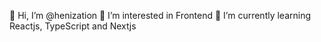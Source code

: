  👋 Hi, I’m @henization
 👀 I’m interested in Frontend
 🌱 I’m currently learning Reactjs, TypeScript and Nextjs
<!-- - 💞️ I’m looking to collaborate on ...
- 📫 How to reach me ...
 -->
<!---
henization/henization is a ✨ special ✨ repository because its `README.md` (this file) appears on your GitHub profile.
You can click the Preview link to take a look at your changes.
--->
